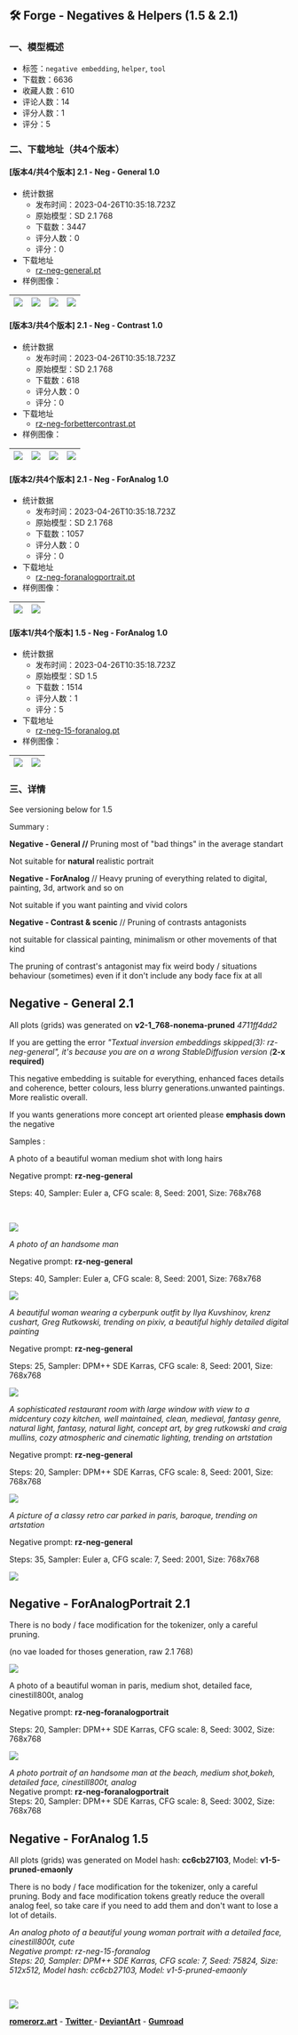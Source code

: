 ## 🛠️ Forge - Negatives & Helpers (1.5 & 2.1)
### 一、模型概述

- 标签：`negative embedding`, `helper`, `tool`
- 下载数：6636
- 收藏人数：610
- 评论人数：14
- 评分人数：1
- 评分：5

### 二、下载地址（共4个版本）

#### [版本4/共4个版本] 2.1 - Neg - General 1.0

- 统计数据
  - 发布时间：2023-04-26T10:35:18.723Z
  - 原始模型：SD 2.1 768
  - 下载数：3447
  - 评分人数：0
  - 评分：0
- 下载地址
  - [rz-neg-general.pt](https://civitai.com/api/download/models/18190)
- 样例图像：

| <img src="https://image.civitai.com/xG1nkqKTMzGDvpLrqFT7WA/e3d8f41a-823f-42c4-d74b-e568b07d4a00/width=450/187080.jpeg" /> | <img src="https://image.civitai.com/xG1nkqKTMzGDvpLrqFT7WA/d2d7358e-ba1b-44bd-c389-f8e4d331dc00/width=450/187086.jpeg" /> | <img src="https://image.civitai.com/xG1nkqKTMzGDvpLrqFT7WA/d14e0cf2-d3c4-4033-5cad-2d4170737600/width=450/187081.jpeg" /> | <img src="https://image.civitai.com/xG1nkqKTMzGDvpLrqFT7WA/6f9dd746-0780-4d84-cf44-35fc6bbc2c00/width=450/187085.jpeg" /> |
| ---- | ---- | ---- | ---- |

#### [版本3/共4个版本] 2.1 - Neg - Contrast 1.0

- 统计数据
  - 发布时间：2023-04-26T10:35:18.723Z
  - 原始模型：SD 2.1 768
  - 下载数：618
  - 评分人数：0
  - 评分：0
- 下载地址
  - [rz-neg-forbettercontrast.pt](https://civitai.com/api/download/models/55806)
- 样例图像：

| <img src="https://image.civitai.com/xG1nkqKTMzGDvpLrqFT7WA/18a3f9d5-d171-495d-ac67-f19f02524400/width=450/604596.jpeg" /> | <img src="https://image.civitai.com/xG1nkqKTMzGDvpLrqFT7WA/3751e357-3fb3-4dc6-e62a-000239293c00/width=450/604594.jpeg" /> | <img src="https://image.civitai.com/xG1nkqKTMzGDvpLrqFT7WA/595cd3dc-158b-4c6c-9fdc-2d85bc432e00/width=450/604597.jpeg" /> | <img src="https://image.civitai.com/xG1nkqKTMzGDvpLrqFT7WA/06fbbd8e-50f8-466e-be43-6cdc9becd600/width=450/604598.jpeg" /> |
| ---- | ---- | ---- | ---- |

#### [版本2/共4个版本] 2.1 - Neg - ForAnalog 1.0

- 统计数据
  - 发布时间：2023-04-26T10:35:18.723Z
  - 原始模型：SD 2.1 768
  - 下载数：1057
  - 评分人数：0
  - 评分：0
- 下载地址
  - [rz-neg-foranalogportrait.pt](https://civitai.com/api/download/models/20885)
- 样例图像：

| <img src="https://image.civitai.com/xG1nkqKTMzGDvpLrqFT7WA/8793e2c1-573a-49d4-5b1c-1c7038fd6c00/width=450/221535.jpeg" /> | <img src="https://image.civitai.com/xG1nkqKTMzGDvpLrqFT7WA/6d676a67-f807-4dec-c384-3aacda8fae00/width=450/221534.jpeg" /> |
| ---- | ---- |

#### [版本1/共4个版本] 1.5 - Neg - ForAnalog 1.0

- 统计数据
  - 发布时间：2023-04-26T10:35:18.723Z
  - 原始模型：SD 1.5
  - 下载数：1514
  - 评分人数：1
  - 评分：5
- 下载地址
  - [rz-neg-15-foranalog.pt](https://civitai.com/api/download/models/24385)
- 样例图像：

| <img src="https://image.civitai.com/xG1nkqKTMzGDvpLrqFT7WA/1ad69fa6-49dd-41e9-99c6-c58438599e00/width=450/265412.jpeg" /> | <img src="https://image.civitai.com/xG1nkqKTMzGDvpLrqFT7WA/de8c16b6-45f1-4e0d-7492-40cb0ae51d00/width=450/265411.jpeg" /> |
| ---- | ---- |


### 三、详情
<p>See versioning below for 1.5</p><p></p><p>Summary :</p><p></p><p><strong>Negative - General //</strong> Pruning most of "bad things" in the average standart</p><p>Not suitable for <strong>natural </strong>realistic portrait</p><p></p><p><strong>Negative - ForAnalog</strong> // Heavy pruning of everything related to digital, painting, 3d, artwork and so on</p><p>Not suitable if you want painting and vivid colors</p><p></p><p><strong>Negative - Contrast &amp; scenic</strong> // Pruning of contrasts antagonists</p><p>not suitable for classical painting, minimalism or other movements of that kind</p><p></p><p>The pruning of contrast's antagonist may fix weird body / situations behaviour (sometimes) even if it don't include any body face fix at all</p><p></p><h2>Negative - General 2.1</h2><p>All plots (grids) was generated on <strong>v2-1_768-nonema-pruned</strong> <em>4711ff4dd2</em></p><p>If you are getting the error <em>"Textual inversion embeddings skipped(3): rz-neg-general", it's because you are on a wrong StableDiffusion version (</em><strong>2-x required)</strong></p><p></p><p>This negative embedding is suitable for everything, enhanced faces details and coherence, better colours, less blurry generations.unwanted paintings. More realistic overall.</p><p>If you wants generations more concept art oriented please <strong>emphasis down</strong> the negative</p><p></p><p>Samples :<br /></p><p>A photo of a beautiful woman medium shot with long hairs</p><p>Negative prompt: <strong>rz-neg-general</strong></p><p>Steps: 40, Sampler: Euler a, CFG scale: 8, Seed: 2001, Size: 768x768</p><p><br /></p><img src="https://imagecache.civitai.com/xG1nkqKTMzGDvpLrqFT7WA/3248ed56-0229-4be8-ea9f-bb75fe78af00/width=525/3248ed56-0229-4be8-ea9f-bb75fe78af00" /><p></p><p><em>A photo of an handsome man</em></p><p>Negative prompt: <strong>rz-neg-general</strong></p><p>Steps: 40, Sampler: Euler a, CFG scale: 8, Seed: 2001, Size: 768x768</p><p></p><img src="https://imagecache.civitai.com/xG1nkqKTMzGDvpLrqFT7WA/5eb1a983-b57f-4c52-dd21-96af1f2cb700/width=525/5eb1a983-b57f-4c52-dd21-96af1f2cb700" /><p></p><p><em>A beautiful woman wearing a cyberpunk outfit by Ilya Kuvshinov, krenz cushart, Greg Rutkowski, trending on pixiv, a beautiful highly detailed digital painting</em></p><p>Negative prompt: <strong>rz-neg-general</strong></p><p>Steps: 25, Sampler: DPM++ SDE Karras, CFG scale: 8, Seed: 2001, Size: 768x768</p><p></p><img src="https://imagecache.civitai.com/xG1nkqKTMzGDvpLrqFT7WA/f48c4500-2f5f-4345-5b1a-0de267dcc300/width=525/f48c4500-2f5f-4345-5b1a-0de267dcc300" /><p></p><p><em>A sophisticated restaurant room with large window with view to a midcentury cozy kitchen, well maintained, clean, medieval, fantasy genre, natural light, fantasy, natural light, concept art, by greg rutkowski and craig mullins, cozy atmospheric and cinematic lighting, trending on artstation</em></p><p>Negative prompt: <strong>rz-neg-general</strong></p><p>Steps: 20, Sampler: DPM++ SDE Karras, CFG scale: 8, Seed: 2001, Size: 768x768</p><p></p><img src="https://imagecache.civitai.com/xG1nkqKTMzGDvpLrqFT7WA/7ca90ac5-62f3-4dcf-81d6-ff17d191b400/width=525/7ca90ac5-62f3-4dcf-81d6-ff17d191b400" /><p></p><p><em>A picture of a classy retro car parked in paris, baroque, trending on artstation</em></p><p>Negative prompt: <strong>rz-neg-general</strong></p><p>Steps: 35, Sampler: Euler a, CFG scale: 7, Seed: 2001, Size: 768x768</p><p></p><img src="https://imagecache.civitai.com/xG1nkqKTMzGDvpLrqFT7WA/89949616-7b5d-421f-eeaf-0c5cbf609800/width=525/89949616-7b5d-421f-eeaf-0c5cbf609800" /><p></p><h2>Negative - ForAnalogPortrait 2.1</h2><p>There is no body / face modification for the tokenizer, only a careful pruning.</p><p>(no vae loaded for thoses generation, raw 2.1 768)</p><p></p><p></p><img src="https://imagecache.civitai.com/xG1nkqKTMzGDvpLrqFT7WA/038571fb-68eb-449d-9bbe-ed27c3e96000/width=525/038571fb-68eb-449d-9bbe-ed27c3e96000" /><p></p><p>A photo of a beautiful woman in paris, medium shot, detailed face, cinestill800t, analog</p><p>Negative prompt: <strong>rz-neg-foranalogportrait</strong></p><p>Steps: 20, Sampler: DPM++ SDE Karras, CFG scale: 8, Seed: 3002, Size: 768x768</p><p></p><img src="https://imagecache.civitai.com/xG1nkqKTMzGDvpLrqFT7WA/4af4c79e-de6f-4558-cd3f-33a479ee2400/width=525/4af4c79e-de6f-4558-cd3f-33a479ee2400" /><p></p><p><em>A photo portrait of an handsome man at the beach, medium shot,bokeh, detailed face, cinestill800t, analog</em><br />Negative prompt: <strong>rz-neg-foranalogportrait</strong><br />Steps: 20, Sampler: DPM++ SDE Karras, CFG scale: 8, Seed: 3002, Size: 768x768</p><p></p><h2>Negative - ForAnalog 1.5</h2><p>All plots (grids) was generated on Model hash: <strong>cc6cb27103</strong>, Model: <strong>v1-5-pruned-emaonly</strong></p><p></p><p>There is no body / face modification for the tokenizer, only a careful pruning. Body and face modification tokens greatly reduce the overall analog feel, so take care if you need to add them and don't want to lose a lot of details.</p><p></p><p><em>An analog photo of a beautiful young woman portrait with a detailed face, cinestill800t, cute<br />Negative prompt: rz-neg-15-foranalog<br />Steps: 20, Sampler: DPM++ SDE Karras, CFG scale: 7, Seed: 75824, Size: 512x512, Model hash: cc6cb27103, Model: v1-5-pruned-emaonly</em></p><p><br /></p><img src="https://imagecache.civitai.com/xG1nkqKTMzGDvpLrqFT7WA/2c46a3a1-b3de-4337-fb18-94f445359500/width=525/2c46a3a1-b3de-4337-fb18-94f445359500" /><p></p><p><a target="_blank" rel="ugc" href="http://romerorz.art"><strong>romerorz.art</strong></a> - <a target="_blank" rel="ugc" href="https://twitter.com/romero_erzede"><strong>Twitter </strong></a>- <a target="_blank" rel="ugc" href="https://www.deviantart.com/romerorz"><strong>DeviantArt</strong></a> - <a target="_blank" rel="ugc" href="https://romerorz.gumroad.com/"><strong>Gumroad</strong></a></p>